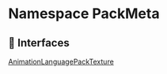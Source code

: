 # Namespace PackMeta

## 🤝 Interfaces

<div class="definition-grid interface"><a href="resourcepack/@xmcl/resourcepack.PackMeta/@xmcl/resourcepack.PackMeta.Animation">Animation</a><a href="resourcepack/@xmcl/resourcepack.PackMeta/@xmcl/resourcepack.PackMeta.Language">Language</a><a href="resourcepack/@xmcl/resourcepack.PackMeta/@xmcl/resourcepack.PackMeta.Pack">Pack</a><a href="resourcepack/@xmcl/resourcepack.PackMeta/@xmcl/resourcepack.PackMeta.Texture">Texture</a></div>


